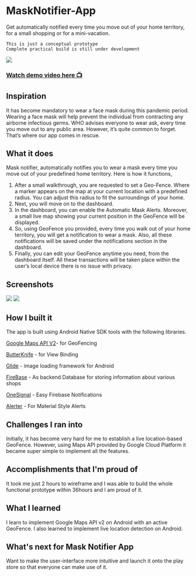 # MaskNotifier-App
Get automatically notified every time you move out of your home territory, for a small shopping or for a mini-vacation.
```
This is just a conceptual prototype
Complete practical build is still under development
```

![](https://github.com/NitishGadangi/MaskNotifier-App/blob/master/banner.jpg?raw=true)

### [Watch demo video here 📺](https://youtu.be/2WqxYZQEzbs)

## Inspiration

It has become mandatory to wear a face mask during this pandemic period. Wearing a face mask will help prevent the individual from contracting any airborne infectious germs. WHO advises everyone to wear ask, every time you move out to any public area. However, it’s quite common to forget. That’s where our app comes in rescue.

## What it does

Mask notifier, automatically notifies you to wear a mask every time you move out of your predefined home territory. Here is how it functions,

1.  After a small walkthrough, you are requested to set a Geo-Fence. Where a marker appears on the map at your current location with a predefined radius. You can adjust this radius to fit the surroundings of your home.
2.  Next, you will move on to the dashboard.
3.  In the dashboard, you can enable the Automatic Mask Alerts. Moreover, a small live map showing your current position in the GeoFence will be displayed.
4.  So, using GeoFence you provided, every time you walk out of your home territory, you will get a notification to wear a mask. Also, all these notifications will be saved under the notifications section in the dashboard.
5.  Finally, you can edit your GeoFence anytime you need, from the dashboard itself. All these transactions will be taken place within the user’s local device there is no issue with privacy.

## Screenshots
![](https://github.com/NitishGadangi/MaskNotifier-App/blob/master/ss1.jpg?raw=true)
![](https://github.com/NitishGadangi/MaskNotifier-App/blob/master/ss2.jpg?raw=true)

## How I built it

The app is built using Android Native SDK tools with the following libraries.

[Google Maps API V2](https://developers.google.com/maps/documentation)- for GeoFencing

[ButterKnife](https://jakewharton.github.io/butterknife/)  - for View Binding

[Glide](https://github.com/bumptech/glide)  - image loading framework for Android

[FireBase](https://firebase.google.com/)  - As backend Database for storing information about various shops

[OneSignal](https://onesignal.com/)  - Easy Firebase Notifications

[Alerter](https://github.com/Tapadoo/Alerter)  - For Material Style Alerts

## Challenges I ran into

Initially, it has become very hard for me to establish a live location-based GeoFence. However, using Maps API provided by Google Cloud Platform it became super simple to implement all the features.

## Accomplishments that I'm proud of

It took me just 2 hours to wireframe and I was able to build the whole functional prototype within 36hours and I am proud of it.

## What I learned

I learn to implement Google Maps API v2 on Android with an active GeoFence. I also learned to implement live location detection on Android.

## What's next for Mask Notifier App

Want to make the user-interface more intuitive and launch it onto the play store so that everyone can make use of it.
